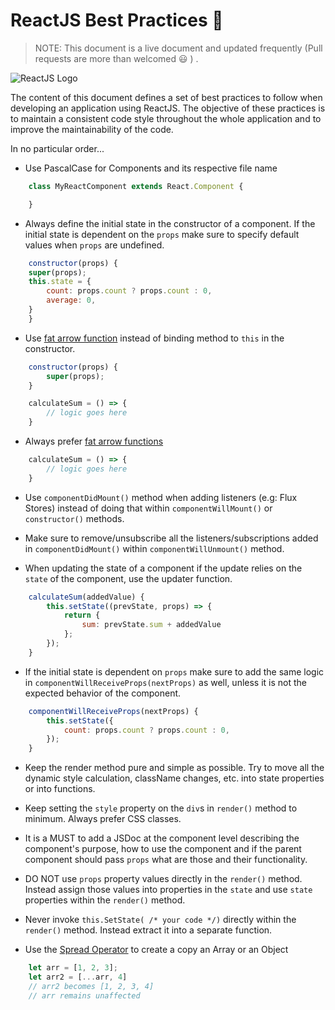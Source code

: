 # ReactJS  Best Practices :star2:

> NOTE: This document is a live document and updated frequently (Pull requests are more than welcomed :smiley: ) .
 
![ReactJS Logo](https://cdn-images-1.medium.com/max/2000/1*3SrhT42nL9Sprx6mh6sGnA.png)

The content of this document defines a set of best practices to follow when developing an application using ReactJS. The objective of these practices is to maintain a consistent code style throughout the whole application and to improve the maintainability of the code. 

In no particular order...

- Use PascalCase for Components and its respective file name
```javascript
	class MyReactComponent extends React.Component {

	}
```

- Always define the initial state in the constructor of a component. If the initial state is dependent on the `props` make sure to specify default values when `props` are undefined.
```javascript
    constructor(props) {
	super(props);
	this.state = {
	    count: props.count ? props.count : 0,
	    average: 0,
	}
    }
```

- Use [fat arrow function](https://developer.mozilla.org/en-US/docs/Web/JavaScript/Reference/Functions/Arrow_functions) instead of binding method to `this` in the constructor.
```javascript
    constructor(props) {
        super(props);
    }

    calculateSum = () => {
        // logic goes here
    }
```

- Always prefer [fat arrow functions](https://developer.mozilla.org/en-US/docs/Web/JavaScript/Reference/Functions/Arrow_functions)
```javascript
    calculateSum = () => {
        // logic goes here
    }
```

- Use `componentDidMount()` method when adding listeners (e.g: Flux Stores) instead of doing that within `componentWillMount()` or `constructor()` methods.

- Make sure to remove/unsubscribe all the listeners/subscriptions added in `componentDidMount()` within `componentWillUnmount()` method.

- When updating the state of a component if the update relies on the `state` of the component, use the updater function.

```javascript
    calculateSum(addedValue) {
        this.setState((prevState, props) => {
            return {
                sum: prevState.sum + addedValue
            };
        });
    }
```

- If the initial state is dependent on `props` make sure to add the same logic in `componentWillReceiveProps(nextProps)` as well, unless it is not the expected behavior of the component.
```javascript
	componentWillReceiveProps(nextProps) {
		this.setState({
		    count: props.count ? props.count : 0,
		});
	}
```

- Keep the render method pure and simple as possible. Try to move all the dynamic style calculation, className changes, etc. into state properties or into functions.

- Keep setting the `style` property on the `div`s in `render()` method to minimum. Always prefer CSS classes.

- It is a MUST to add a JSDoc at the component level describing the component's purpose, how to use the component and if the parent component should pass `props` what are those and their functionality.

- DO NOT use `props` property values directly in the `render()` method. Instead assign those values into properties in the `state` and use `state` properties within the `render()` method.

- Never invoke `this.SetState( /* your code */)` directly within the `render()` method. Instead extract it into a separate function.

- Use the [Spread Operator](https://developer.mozilla.org/en-US/docs/Web/JavaScript/Reference/Operators/Spread_operator) to create a copy an Array or an Object
```javascript
	let arr = [1, 2, 3];
	let arr2 = [...arr, 4] 
	// arr2 becomes [1, 2, 3, 4]
	// arr remains unaffected
```







 
